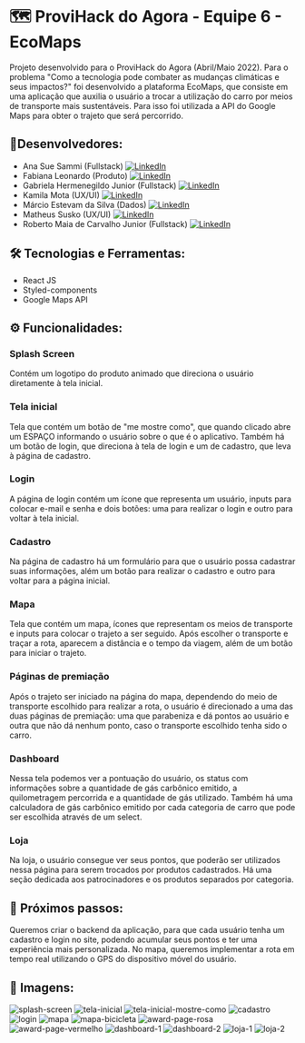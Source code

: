 # 🗺 ProviHack do Agora - Equipe 6 - EcoMaps
Projeto desenvolvido para o ProviHack do Agora (Abril/Maio 2022). Para o problema "Como a tecnologia pode combater as mudanças climáticas e seus impactos?" foi desenvolvido a plataforma EcoMaps, que consiste em uma aplicação que auxilia o usuário a trocar a utilização do carro por meios de transporte mais sustentáveis. Para isso foi utilizada a API do Google Maps para obter o trajeto que será percorrido.

## 👥Desenvolvedores:
- Ana Sue Sammi (Fullstack) <a href="https://www.linkedin.com/in/ana-sue-sammi/" target="_blank"><img alt="LinkedIn" src="https://img.shields.io/badge/-LinkedIn-0077B5?style=for-the-badge&logo=Linkedin&logoColor=white"></a> 
- Fabiana Leonardo (Produto) <a href="https://www.linkedin.com/in/fabianaleonardo/" target="_blank"><img alt="LinkedIn" src="https://img.shields.io/badge/-LinkedIn-0077B5?style=for-the-badge&logo=Linkedin&logoColor=white"></a> 
- Gabriela Hermenegildo Junior (Fullstack) <a href="https://www.linkedin.com/in/gabriela-hermenegildo-jr/" target="_blank"><img alt="LinkedIn" src="https://img.shields.io/badge/-LinkedIn-0077B5?style=for-the-badge&logo=Linkedin&logoColor=white"></a>
- Kamila Mota (UX/UI) <a href="https://www.linkedin.com/in/kamila-mota-35226612a/" target="_blank"><img alt="LinkedIn" src="https://img.shields.io/badge/-LinkedIn-0077B5?style=for-the-badge&logo=Linkedin&logoColor=white"></a>
- Márcio Estevam da Silva (Dados) <a href="https://www.linkedin.com/in/marcio-estevam-da-silva-mes16876/" target="_blank"><img alt="LinkedIn" src="https://img.shields.io/badge/-LinkedIn-0077B5?style=for-the-badge&logo=Linkedin&logoColor=white"></a>
- Matheus Susko (UX/UI) <a href="https://www.linkedin.com/in/matheususko/" target="_blank"><img alt="LinkedIn" src="https://img.shields.io/badge/-LinkedIn-0077B5?style=for-the-badge&logo=Linkedin&logoColor=white"></a>
- Roberto Maia de Carvalho Junior (Fullstack) <a href="https://www.linkedin.com/in/roberto-maiajr/" target="_blank"><img alt="LinkedIn" src="https://img.shields.io/badge/-LinkedIn-0077B5?style=for-the-badge&logo=Linkedin&logoColor=white"></a>

## 🛠 Tecnologias e Ferramentas:
- React JS
- Styled-components
- Google Maps API

## ⚙️ Funcionalidades:
### Splash Screen
Contém um logotipo do produto animado que direciona o usuário diretamente à tela inicial.

### Tela inicial
Tela que contém um botão de "me mostre como", que quando clicado abre um ESPAÇO informando o usuário sobre o que é o aplicativo.
Também há um botão de login, que direciona à tela de login e um de cadastro, que leva à página de cadastro.
### Login
A página de login contém um ícone que representa um usuário, inputs para colocar e-mail e senha e dois botões: uma para realizar o login e outro para voltar à tela inicial.
### Cadastro
Na página de cadastro há um formulário para que o usuário possa cadastrar suas informações, além um botão para realizar o cadastro e outro para voltar para a página inicial.
### Mapa
Tela que contém um mapa, ícones que representam os meios de transporte e inputs para colocar o trajeto a ser seguido. Após escolher o transporte e traçar a rota, aparecem a distância e o tempo da viagem, além de um botão para iniciar o trajeto.
### Páginas de premiação
Após o trajeto ser iniciado na página do mapa, dependendo do meio de transporte escolhido para realizar a rota, o usuário é direcionado a uma das duas páginas de premiação: uma que parabeniza e dá pontos ao usuário e outra que não dá nenhum ponto, caso o transporte escolhido tenha sido o carro.
### Dashboard
Nessa tela podemos ver a pontuação do usuário, os status com informações sobre a quantidade de gás carbônico emitido, a quilometragem percorrida e a quantidade de gás utilizado. Também há uma calculadora de gás carbônico emitido por cada categoria de carro que pode ser escolhida através de um select. 
### Loja
Na loja, o usuário consegue ver seus pontos, que poderão ser utilizados nessa página para serem trocados por produtos cadastrados. Há uma seção dedicada aos patrocinadores e os produtos separados por categoria.

## 👣 Próximos passos:
Queremos criar o backend da aplicação, para que cada usuário tenha um cadastro e login no site, podendo acumular seus pontos e ter uma experiência mais personalizada. No mapa, queremos implementar a rota em tempo real utilizando o GPS do dispositivo móvel do usuário.

## 📸 Imagens:
![splash-screen](https://user-images.githubusercontent.com/94693150/166164297-8af3ff9c-8179-4cd4-9f75-8f7890c23657.png)
![tela-inicial](https://user-images.githubusercontent.com/94693150/166164110-d592bc27-9b90-4423-89f0-57ab2d69e1ce.png)
![tela-inicial-mostre-como](https://user-images.githubusercontent.com/94693150/166164104-903f6a51-d119-400b-ae9e-e50979f2e86d.png)
![cadastro](https://user-images.githubusercontent.com/94693150/166164124-fea362e8-edfc-49b3-a5a5-05bf94dbd116.png)
![login](https://user-images.githubusercontent.com/94693150/166164143-23154cdf-a59b-4c64-9ed3-ff67b40008b1.png)
![mapa](https://user-images.githubusercontent.com/94693150/166164151-31e44d8e-b15e-437e-b182-72fc2316cc10.png)
![mapa-bicicleta](https://user-images.githubusercontent.com/94693150/166164154-43fee589-7f58-4320-8219-af95649f6fbe.png)
![award-page-rosa](https://user-images.githubusercontent.com/94693150/166164156-7d266549-cfb3-4d46-a415-f81e89da6967.png)
![award-page-vermelho](https://user-images.githubusercontent.com/94693150/166164160-13e36e9a-d45c-4810-90d4-8c1bfa3977af.png)
![dashboard-1](https://user-images.githubusercontent.com/94693150/166164166-c8b49f8e-7fa4-4c33-8f88-dc64710e3edf.png)
![dashboard-2](https://user-images.githubusercontent.com/94693150/166164169-3d58f022-0ed2-4987-ab52-6d04ffa402c6.png)
![loja-1](https://user-images.githubusercontent.com/94693150/166164172-b8e60980-9634-495f-92cb-22ddef502957.png)
![loja-2](https://user-images.githubusercontent.com/94693150/166164174-3592572e-ed1f-4f61-8b05-a136a3e6a408.png)
